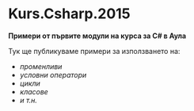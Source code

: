 ﻿# Kurs.Csharp.2015
**Примери от първите модули на курса за C# в Аула**

Тук ще публикуваме примери за използването на:
* *променливи*
* *условни оператори*
* *цикли*
* *класове*
* *и т.н.*
